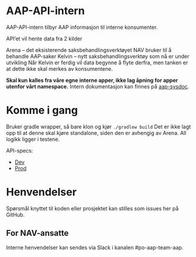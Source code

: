 # AAP-API-intern
AAP-API-intern tilbyr AAP informasjon til interne konsumenter.

API’et vil hente data fra 2 kilder

Arena – det eksisterende saksbehandlingsverktøyet NAV bruker til å behandle AAP-saker
Kelvin – nytt saksbehandlingsverktøy som nå er under utvikling
Når Kelvin er ferdig vil data begynne å flyte derfra, men tanken er at dette ikke skal merkes av konsumentene.

**Skal kun kalles fra våre egne interne apper, ikke lag åpning for apper utenfor vårt namespace.**
Intern dokumentasjon kan finnes på [aap-sysdoc](https://aap-sysdoc.ansatt.nav.no/funksjonalitet/Datadeling/funksjonell).

# Komme i gang
Bruker gradle wrapper, så bare klon og kjør `./gradlew build`
Det er ikke lagt opp til at denne skal kjøre standalone, siden den er avhengig av Arena.
All logikk ligger i testene.

API-specs:
- [Dev](https://aap-api.intern.dev.nav.no/swagger-ui/index.html)
- [Prod](https://aap-api.intern.nav.no/swagger-ui/index.html)

# Henvendelser
Spørsmål knyttet til koden eller prosjektet kan stilles som issues her på GitHub.

## For NAV-ansatte
Interne henvendelser kan sendes via Slack i kanalen #po-aap-team-aap.
